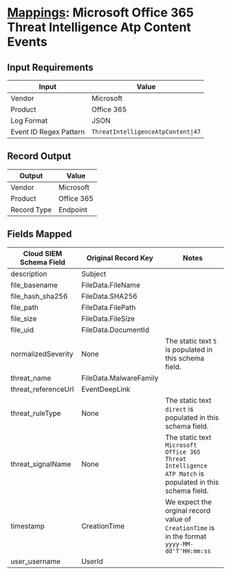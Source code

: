 # [Mappings](README.md): Microsoft Office 365 Threat Intelligence Atp Content Events

## Input Requirements

|Input|Value|
|-----|-----|
|Vendor|Microsoft|
|Product|Office 365|
|Log Format|JSON|
|Event ID Regex Pattern|`ThreatIntelligenceAtpContent\|47`|

## Record Output

|Output|Value|
|------|-----|
|Vendor|Microsoft|
|Product|Office 365|
|Record Type|Endpoint|

## Fields Mapped

|Cloud SIEM Schema Field|Original Record Key|Notes|
|-----------------------|-------------------|-----|
|description|Subject||
|file_basename|FileData.FileName||
|file_hash_sha256|FileData.SHA256||
|file_path|FileData.FilePath||
|file_size|FileData.FileSize||
|file_uid|FileData.DocumentId||
|normalizedSeverity|None|The static text `5` is populated in this schema field.|
|threat_name|FileData.MalwareFamily||
|threat_referenceUrl|EventDeepLink||
|threat_ruleType|None|The static text `direct` is populated in this schema field.|
|threat_signalName|None|The static text `Microsoft Office 365 Threat Intelligence ATP Match` is populated in this schema field.|
|timestamp|CreationTime|We expect the orginal record value of `CreationTime` is in the format `yyyy-MM-dd'T'HH:mm:ss`|
|user_username|UserId||

